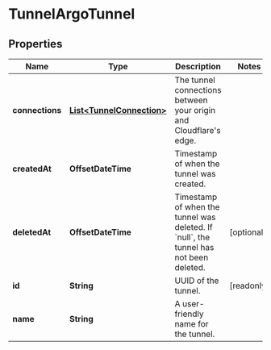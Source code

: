 

# TunnelArgoTunnel


## Properties

| Name | Type | Description | Notes |
|------------ | ------------- | ------------- | -------------|
|**connections** | [**List&lt;TunnelConnection&gt;**](TunnelConnection.md) | The tunnel connections between your origin and Cloudflare&#39;s edge. |  |
|**createdAt** | **OffsetDateTime** | Timestamp of when the tunnel was created. |  |
|**deletedAt** | **OffsetDateTime** | Timestamp of when the tunnel was deleted. If &#x60;null&#x60;, the tunnel has not been deleted. |  [optional] |
|**id** | **String** | UUID of the tunnel. |  [readonly] |
|**name** | **String** | A user-friendly name for the tunnel. |  |



